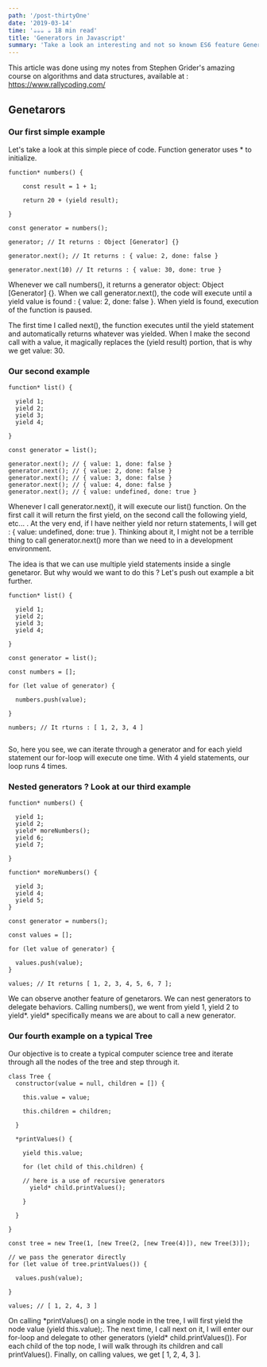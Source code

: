 ```yaml
---
path: '/post-thirtyOne'
date: '2019-03-14'
time: '☕️☕️☕️ ☕️ 18 min read'
title: 'Generators in Javascript'
summary: 'Take a look an interesting and not so known ES6 feature Generators'
---
```


This article was done using my notes from Stephen Grider's amazing course on algorithms and data structures, available at : https://www.rallycoding.com/

## Genetarors

### Our first simple example

Let's take a look at this simple piece of code. Function generator uses \* to initialize.

```
function* numbers() {

    const result = 1 + 1;

    return 20 + (yield result);

}

const generator = numbers();

generator; // It returns : Object [Generator] {}

generator.next(); // It returns : { value: 2, done: false }

generator.next(10) // It returns : { value: 30, done: true }

```

Whenever we call numbers(), it returns a generator object: Object [Generator] {}. When we call generator.next(), the code will execute until a yield value is found : { value: 2, done: false }. When yield is found, execution of the function is paused.

The first time I called next(), the function executes until the yield statement and automatically returns whatever was yielded. When I make the second call with a value, it magically replaces the (yield result) portion, that is why we get value: 30.

### Our second example

```
function* list() {

  yield 1;
  yield 2;
  yield 3;
  yield 4;

}

const generator = list();

generator.next(); // { value: 1, done: false }
generator.next(); // { value: 2, done: false }
generator.next(); // { value: 3, done: false }
generator.next(); // { value: 4, done: false }
generator.next(); // { value: undefined, done: true }

```

Whenever I call generator.next(), it will execute our list() function. On the first call it will return the first yield, on the second call the following yield, etc... .
At the very end, if I have neither yield nor return statements, I will get : { value: undefined, done: true }. Thinking about it, I might not be a terrible thing to call generator.next() more than we need to in a development environment.

The idea is that we can use multiple yield statements inside a single genetaror. But why would we want to do this ? Let's push out example a bit further.

```
function* list() {

  yield 1;
  yield 2;
  yield 3;
  yield 4;

}

const generator = list();

const numbers = [];

for (let value of generator) {

  numbers.push(value);

}

numbers; // It rturns : [ 1, 2, 3, 4 ]


```

So, here you see, we can iterate through a generator and for each yield statement our for-loop will execute one time. With 4 yield statements, our loop runs 4 times.

### Nested generators ? Look at our third example

```
function* numbers() {

  yield 1;
  yield 2;
  yield* moreNumbers();
  yield 6;
  yield 7;

}

function* moreNumbers() {

  yield 3;
  yield 4;
  yield 5;
}

const generator = numbers();

const values = [];

for (let value of generator) {

  values.push(value);
}

values; // It returns [ 1, 2, 3, 4, 5, 6, 7 ];
```

We can observe another feature of genetarors. We can nest generators to delegate behaviors. Calling numbers(), we went from yield 1, yield 2 to yield\*. yield\* specifically means we are about to call a new generator.

### Our fourth example on a typical Tree

Our objective is to create a typical computer science tree and iterate through all the nodes of the tree and step through it.

```
class Tree {
  constructor(value = null, children = []) {

    this.value = value;

    this.children = children;

  }

  *printValues() {

    yield this.value;

    for (let child of this.children) {

    // here is a use of recursive generators
      yield* child.printValues();

    }

  }

}

const tree = new Tree(1, [new Tree(2, [new Tree(4)]), new Tree(3)]);

// we pass the generator directly
for (let value of tree.printValues()) {

  values.push(value);

}

values; // [ 1, 2, 4, 3 ]

```

On calling \*printValues() on a single node in the tree, I will first yield the node value (yield this.value);.
The next time, I call next on it, I will enter our for-loop and delegate to other generators (yield\* child.printValues()).
For each child of the top node, I will walk through its children and call printValues(). Finally, on calling values, we get [ 1, 2, 4, 3 ].

